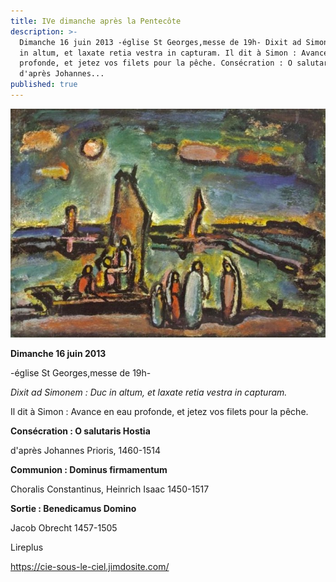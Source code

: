 ```yaml
---
title: IVe dimanche après la Pentecôte
description: >-
  Dimanche 16 juin 2013 -église St Georges,messe de 19h- Dixit ad Simonem : Duc
  in altum, et laxate retia vestra in capturam. Il dit à Simon : Avance en eau
  profonde, et jetez vos filets pour la pêche. Consécration : O salutaris Hostia
  d'après Johannes...
published: true
---
```



![](/images/2013-06-13-rouault-pecheur-3.jpg)

**Dimanche 16 juin 2013**

-église St Georges,messe de 19h-

*Dixit ad Simonem : Duc in altum, et laxate retia vestra in capturam.*

Il dit à Simon : Avance en eau profonde, et jetez vos filets pour la pêche.

**Consécration : O salutaris Hostia**

d'après Johannes Prioris, 1460-1514

**Communion : Dominus firmamentum**

Choralis Constantinus, Heinrich Isaac 1450-1517

**Sortie : Benedicamus Domino**

Jacob Obrecht 1457-1505

Lireplus

https://cie-sous-le-ciel.jimdosite.com/

